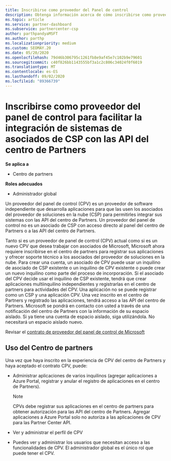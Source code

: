 ```yaml
---
title: Inscribirse como proveedor del Panel de control
description: Obtenga información acerca de cómo inscribirse como proveedor del panel de control (CPV) en el centro de Partners.
ms.topic: article
ms.service: partner-dashboard
ms.subservice: partnercenter-csp
author: parthpandyaMSFT
ms.author: parthp
ms.localizationpriority: medium
ms.custom: SEOMAY.20
ms.date: 05/20/2020
ms.openlocfilehash: 79d46b306795c1261fb8e9af45e7c102b9e79601
ms.sourcegitcommit: c40f826bb1143555bf3a1c2c806c34024f0f6019
ms.translationtype: MT
ms.contentlocale: es-ES
ms.lasthandoff: 09/02/2020
ms.locfileid: "89366739"
---
```

# <a name="enroll-as-a-control-panel-vendor-to-help-integrate-csp-partner-systems-with-partner-center-apis"></a>Inscribirse como proveedor del panel de control para facilitar la integración de sistemas de asociados de CSP con las API del centro de Partners

**Se aplica a**

- Centro de partners

**Roles adecuados**

- Administrador global

Un proveedor del panel de control (CPV) es un proveedor de software independiente que desarrolla aplicaciones para que las usen los asociados del proveedor de soluciones en la nube (CSP) para permitirles integrar sus sistemas con las API del centro de Partners. Un proveedor del panel de control no es un asociado de CSP con acceso directo al panel del centro de Partners o a las API del centro de Partners.

Tanto si es un proveedor de panel de control (CPV) actual como si es un nuevo CPV que desea trabajar con asociados de Microsoft, Microsoft ahora requiere inscribirse en el centro de partners para registrar sus aplicaciones y ofrecer soporte técnico a los asociados del proveedor de soluciones en la nube. Para crear una cuenta, un asociado de CPV puede usar un inquilino de asociado de CSP existente o un inquilino de CPV existente o puede crear un nuevo inquilino como parte del proceso de incorporación. Si el asociado del CPV decide usar el inquilino de CSP existente, tendrá que crear aplicaciones multiinquilino independientes y registrarlas en el centro de partners para actividades del CPV. Una aplicación no se puede registrar como un CSP y una aplicación CPV. Una vez inscrito en el centro de Partners y registrado las aplicaciones, tendrá acceso a las API del centro de Partners.  Microsoft se pondrá en contacto con usted a través de una notificación del centro de Partners con la información de su espacio aislado. Si ya tiene una cuenta de espacio aislado, siga utilizándola. No necesitará un espacio aislado nuevo.

Revisar el [contrato de proveedor del panel de control de Microsoft](https://go.microsoft.com/fwlink/?linkid=2055198)


## <a name="working-in-partner-center"></a>Uso del Centro de partners
Una vez que haya inscrito en la experiencia de CPV del centro de Partners y haya aceptado el contrato CPV, puede:

- Administrar aplicaciones de varios inquilinos (agregar aplicaciones a Azure Portal, registrar y anular el registro de aplicaciones en el centro de Partners).

    >[!Note] 
    >CPVs debe registrar sus aplicaciones en el centro de partners para obtener autorización para las API del centro de Partners. Agregar aplicaciones a Azure Portal solo no autoriza a las aplicaciones de CPV para las Partner Center API. 

- Ver y administrar el perfil de CPV 

- Puedes ver y administrar los usuarios que necesitan acceso a las funcionalidades de CPV. El administrador global es el único rol que puede tener el CPV.


